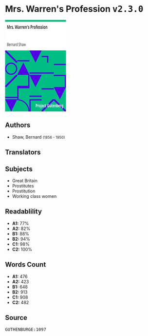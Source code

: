 # Mrs. Warren's Profession <kbd>v2.3.0</kbd>

![](./cover.medium.jpg "")

## Authors


 - Shaw, Bernard <small>(1856 - 1950)</small>

## Translators



## Subjects


 - Great Britain
 - Prostitutes
 - Prostitution
 - Working class women

## Readablility


 - **A1:** 77%
 - **A2:** 82%
 - **B1:** 88%
 - **B2:** 94%
 - **C1:** 98%
 - **C2:** 100%

## Words Count


 - **A1:** 476
 - **A2:** 423
 - **B1:** 648
 - **B2:** 913
 - **C1:** 908
 - **C2:** 482

## Source


<kbd>GUTHENBURGE:1097</kbd>
